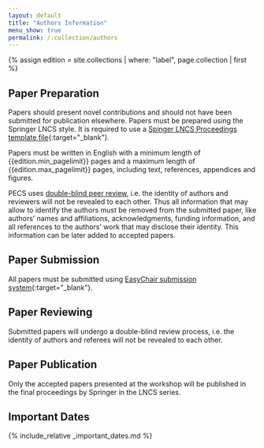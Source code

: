 ```yaml
---
layout: default
title: "Authors Information"
menu_show: true
permalink: /:collection/authors
---
```

{% assign edition = site.collections | where: "label", page.collection | first %}

## Paper Preparation

Papers should present novel contributions and should not have been submitted for publication elsewhere. Papers must be prepared using the Springer LNCS style. It is required to use a [Spinger LNCS Proceedings template file](https://www.springer.com/gp/computer-science/lncs/conference-proceedings-guidelines){:target="_blank"}.

Papers must be written in English with a minimum length of {{edition.min_pagelimit}} pages and a maximum length of {{edition.max_pagelimit}} pages, including text, references, appendices and figures.

PECS uses <u>double-blind peer review</u>, i.e. the identity of authors and reviewers will not be revealed to each other. Thus all information that may allow to identify the authors must be removed from the submitted paper, like authors’ names and affiliations, acknowledgments, funding information, and all references to the authors’ work that may disclose their identity. This information can be later added to accepted papers. 

## Paper Submission

All papers must be submitted using [EasyChair submission system]({{edition.submission_link}}){:target="_blank"}.


## Paper Reviewing

Submitted papers will undergo a double-blind review process, i.e. the identity of authors and referees will not be revealed to each other.


## Paper Publication

Only the accepted papers presented at the workshop will be published in the final proceedings by Springer in the LNCS series.

## Important Dates

{% include_relative _important_dates.md %}
